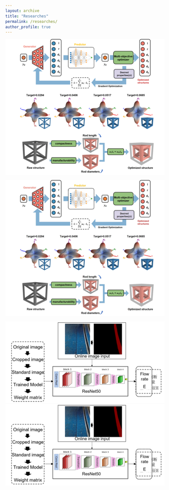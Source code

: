 ```yaml
---
layout: archive
title: "Researches"
permalink: /researches/
author_profile: true
---
```

<img src="../images/inverse_design.png" alt="Inverse Design of Mechanical Metamaterials Using Machine Learning">

![Inverse Design of Mechanical Metamaterials Using Machine Learning](/images/test.jpg)

![Online Monitoring and Closed-Loop Control of 3D Printing](/images/online_monitoring.png)
![Online Monitoring and Closed-Loop Control of 3D Printing](/images/online_monitoring.png)